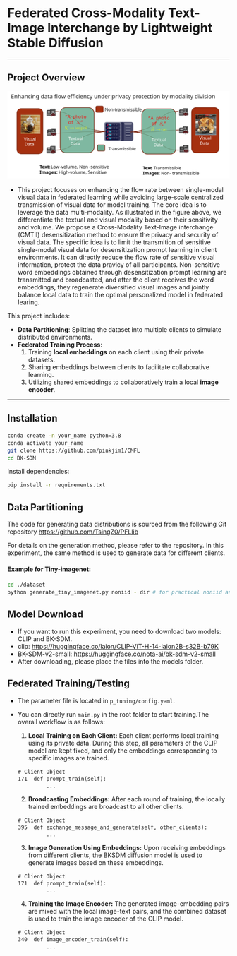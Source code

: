 # Federated Cross-Modality Text-Image Interchange by Lightweight Stable Diffusion


---

## Project Overview


![](image/illustrate.svg)

- This project focuses on enhancing the flow rate between 
single-modal visual data in federated learning while avoiding large-scale centralized transmission of visual
data for model training. The core idea is to leverage the data multi-modality.
As illustrated in the figure above, we differentiate the textual and visual modality 
based on their sensitivity and volume.
We propose a Cross-Modality Text-Image interchange (CMTII)
desensitization method to ensure the privacy and security of visual data. 
The specific idea is to limit the transmition of sensitive single-modal visual data
 for desensitization prompt learning in client environments. It can directly reduce 
the flow rate of sensitive visual information, protect the data pravicy of all participants.
Non-sensitive word embeddings obtained through desensitization prompt learning are transmitted and broadcasted, 
and after the client receives the word embeddings, they regenerate diversified visual images and jointly 
balance local data to train the optimal personalized model in federated learing.


This project includes:
- **Data Partitioning**: 
    Splitting the dataset into multiple clients to simulate distributed environments.
- **Federated Training Process**: 
  1. Training **local embeddings** on each client using their private datasets.  
  2. Sharing embeddings between clients to facilitate collaborative learning.  
  3. Utilizing shared embeddings to collaboratively train a local **image encoder**.

---

## Installation
```bash
conda create -n your_name python=3.8
conda activate your_name
git clone https://github.com/pinkjim1/CMFL
cd BK-SDM
```

Install dependencies:
```bash
pip install -r requirements.txt
```

## Data Partitioning
The code for generating data distributions is sourced from the following Git repository  https://github.com/TsingZ0/PFLlib

For details on the generation method, please refer to the repository. In this experiment, the same method is used to generate data for different clients.

#### Example for Tiny-imagenet:

```bash
cd ./dataset
python generate_tiny_imagenet.py noniid - dir # for practical noniid and unbalanced scenario

```

## Model Download

- If you want to run this experiment, you need to download two models: CLIP and BK-SDM.
- clip: https://huggingface.co/laion/CLIP-ViT-H-14-laion2B-s32B-b79K
- BK-SDM-v2-small: https://huggingface.co/nota-ai/bk-sdm-v2-small
- After downloading, please place the files into the models folder.

## Federated Training/Testing

- The parameter file is located in `p_tuning/config.yaml`. 
- You can directly run `main.py` in the root folder to start training.The overall workflow is as follows:
  1. **Local Training on Each Client:** Each client performs local training using its private data. During this step, all parameters of the CLIP model are kept fixed, and only the embeddings corresponding to specific images are trained.
  ```
  # Client Object
  171  def prompt_train(self):
           ...
  ```
  
  2. **Broadcasting Embeddings:** After each round of training, the locally trained embeddings are broadcast to all other clients.
  ```
  # Client Object
  395  def exchange_message_and_generate(self, other_clients):
           ...
  ```
  3. **Image Generation Using Embeddings:** Upon receiving embeddings from different clients, the BKSDM diffusion model is used to generate images based on these embeddings.
  ```
  # Client Object
  171  def prompt_train(self):
           ...
  ```
  4. **Training the Image Encoder:** The generated image-embedding pairs are mixed with the local image-text pairs, and the combined dataset is used to train the image encoder of the CLIP model.
  ```
  # Client Object
  340  def image_encoder_train(self):
           ...
  ```









